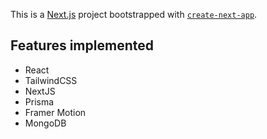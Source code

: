This is a [Next.js](https://nextjs.org/) project bootstrapped with [`create-next-app`](https://github.com/vercel/next.js/tree/canary/packages/create-next-app).

## Features implemented

- React
- TailwindCSS
- NextJS
- Prisma
- Framer Motion
- MongoDB
